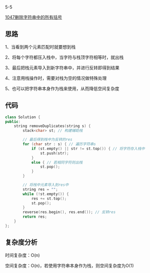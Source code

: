 5-5

[1047删除字符串中的所有括号](https://leetcode.cn/problems/remove-all-adjacent-duplicates-in-string/)

## 思路
1、当看到两个元素匹配时就要想到栈

2、将每个字符都压入栈中，当字符与栈顶字符相等时，就出栈

3、最后把栈元素导入到新字符串中，并进行反转即得到结果

4、注意用栈操作时，需要对栈为空的情况做特殊处理

5、也可以把字符串本身作为栈来使用，从而降低空间复杂度

## 代码
```cpp
class Solution {
public:
    string removeDuplicates(string s) {
        stack<char> st; // 构建辅助栈

        // 最后得到栈中为反转的res
        for (char str : s) { // 遍历字符串s
            if (st.empty() || str != st.top()) { // 将字符存入栈中
                st.push(str);
            }
            else { // 若相同字符则出栈
                st.pop();
            }
        }

        // 将栈中元素导入到res中
        string res = "";
        while (!st.empty()) {
            res += st.top();
            st.pop();
        }
        reverse(res.begin(), res.end()); // 反转res
        return res;
    }
};
```
## 复杂度分析
时间复杂度：O(n)

空间复杂度：O(n)，若使用字符串本身作为栈，则空间复杂度为O(1)
